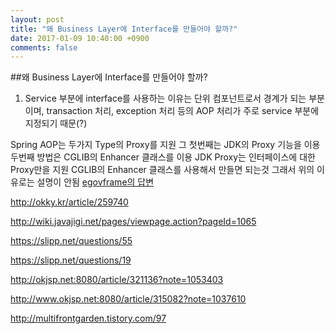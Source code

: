 ```yaml
---
layout: post
title: "왜 Business Layer에 Interface를 만들어야 할까?"
date: 2017-01-09 10:40:00 +0900
comments: false
---
```


##왜 Business Layer에 Interface를 만들어야 할까?

1. Service 부분에 interface를 사용하는 이유는 단위 컴포넌트로서 경계가 되는 부분이며, transaction 처리, exception 처리 등의 AOP 처리가 주로 service 부분에 지정되기 때문(?)

 Spring AOP는 두가지 Type의 Proxy를 지원 그 첫번째는 JDK의 Proxy 기능을 이용 두번째 방법은 CGLIB의 Enhancer 클래스를 이용
 JDK Proxy는 인터페이스에 대한 Proxy만을 지원 CGLIB의 Enhancer 클래스를 사용해서 만들면 되는것 그래서 위의 이유로는 설명이 안됨
 [egovframe의 답변](http://open.egovframe.go.kr/cop/bbs/selectBoardArticle.do?bbsId=BBSMSTR_000000000013&nttId=12689)


http://okky.kr/article/259740

http://wiki.javajigi.net/pages/viewpage.action?pageId=1065

https://slipp.net/questions/55

https://slipp.net/questions/19

http://okjsp.net:8080/article/321136?note=1053403

http://www.okjsp.net:8080/article/315082?note=1037610

http://multifrontgarden.tistory.com/97
